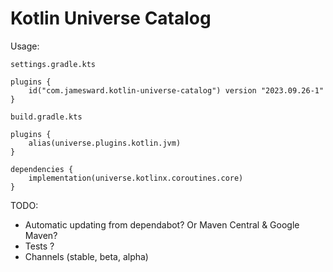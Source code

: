 # Kotlin Universe Catalog

Usage:

`settings.gradle.kts`
```
plugins {
    id("com.jamesward.kotlin-universe-catalog") version "2023.09.26-1"
}
```

`build.gradle.kts`
```
plugins {
    alias(universe.plugins.kotlin.jvm)
}

dependencies {
    implementation(universe.kotlinx.coroutines.core)
}
```


TODO:
- Automatic updating from dependabot? Or Maven Central & Google Maven?
- Tests ?
- Channels (stable, beta, alpha)
